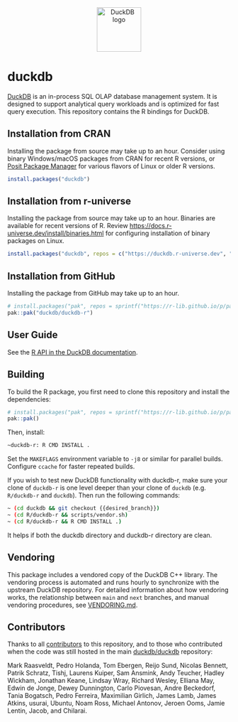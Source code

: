 <div align="center">
  <a href="https://r.duckdb.org/"><picture>
    <source media="(prefers-color-scheme: light)" srcset="https://duckdb.org/images/logo-dl/DuckDB_Logo-horizontal.svg">
    <source media="(prefers-color-scheme: dark)" srcset="https://duckdb.org/images/logo-dl/DuckDB_Logo-horizontal-dark-mode.svg">
    <img alt="DuckDB logo" src="https://duckdb.org/images/logo-dl/DuckDB_Logo-horizontal.svg" height="100">
  </picture></a>
</div>

# duckdb

[DuckDB](https://duckdb.org/) is an in-process SQL OLAP database management system.
It is designed to support analytical query workloads and is optimized for fast query execution.
This repository contains the R bindings for DuckDB.

## Installation from CRAN

Installing the package from source may take up to an hour.
Consider using binary Windows/macOS packages from CRAN for recent R versions, or [Posit Package Manager](https://p3m.dev/) for various flavors of Linux or older R versions.

``` r
install.packages("duckdb")
```

## Installation from r-universe

Installing the package from source may take up to an hour.
Binaries are available for recent versions of R.
Review <https://docs.r-universe.dev/install/binaries.html> for configuring installation of binary packages on Linux.

``` r
install.packages("duckdb", repos = c("https://duckdb.r-universe.dev", "https://cloud.r-project.org"))
```

## Installation from GitHub

Installing the package from GitHub may take up to an hour.

``` r
# install.packages("pak", repos = sprintf("https://r-lib.github.io/p/pak/stable/%s/%s/%s", .Platform$pkgType, R.Version()$os, R.Version()$arch))
pak::pak("duckdb/duckdb-r")
```

## User Guide

See the [R API in the DuckDB documentation](https://duckdb.org/docs/api/r).

## Building

To build the R package, you first need to clone this repository and install the dependencies:

``` r
# install.packages("pak", repos = sprintf("https://r-lib.github.io/p/pak/stable/%s/%s/%s", .Platform$pkgType, R.Version()$os, R.Version()$arch))
pak::pak()
```

Then, install:

``` sh
~duckdb-r: R CMD INSTALL .
```

Set the `MAKEFLAGS` environment variable to `-j8` or similar for parallel builds.
Configure `ccache` for faster repeated builds.

If you wish to test new DuckDB functionality with duckdb-r, make sure your clone of `duckdb-r` is one level deeper than your clone of `duckdb` (e.g. `R/duckdb-r` and `duckdb`).
Then run the following commands:

``` sh
~ (cd duckdb && git checkout {{desired_branch}})
~ (cd R/duckdb-r && scripts/vendor.sh)
~ (cd R/duckdb-r && R CMD INSTALL .)
```

It helps if both the duckdb directory and duckdb-r directory are clean.

## Vendoring

This package includes a vendored copy of the DuckDB C++ library. The vendoring process is automated and runs hourly to synchronize with the upstream DuckDB repository. For detailed information about how vendoring works, the relationship between `main` and `next` branches, and manual vendoring procedures, see [VENDORING.md](scripts/VENDORING.md).

## Contributors

Thanks to all [contributors](https://github.com/duckdb/duckdb-r/graphs/contributors) to this repository, and to those who contributed when the code was still hosted in the main [duckdb/duckdb](https://github.com/duckdb/duckdb) repository:

Mark Raasveldt, Pedro Holanda, Tom Ebergen, Reijo Sund, Nicolas Bennett, Patrik Schratz, Tishj, Laurens Kuiper, Sam Ansmink, Andy Teucher, Hadley Wickham, Jonathan Keane, Lindsay Wray, Richard Wesley, Elliana May, Edwin de Jonge, Dewey Dunnington, Carlo Piovesan, Andre Beckedorf, Tania Bogatsch, Pedro Ferreira, Maximilian Girlich, James Lamb, James Atkins, usurai, Ubuntu, Noam Ross, Michael Antonov, Jeroen Ooms, Jamie Lentin, Jacob, and Chilarai.

